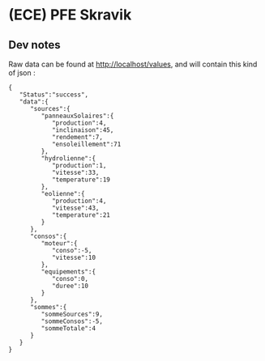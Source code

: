 # (ECE) PFE Skravik

## Dev notes
Raw data can be found at [http://localhost/values](http://localhost/values), and will contain this kind of json :
```
{
   "Status":"success",
   "data":{
      "sources":{
         "panneauxSolaires":{
            "production":4,
            "inclinaison":45,
            "rendement":7,
            "ensoleillement":71
         },
         "hydrolienne":{
            "production":1,
            "vitesse":33,
            "temperature":19
         },
         "eolienne":{
            "production":4,
            "vitesse":43,
            "temperature":21
         }
      },
      "consos":{
         "moteur":{
            "conso":-5,
            "vitesse":10
         },
         "equipements":{
            "conso":0,
            "duree":10
         }
      },
      "sommes":{
         "sommeSources":9,
         "sommeConsos":-5,
         "sommeTotale":4
      }
   }
}
```
